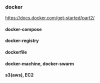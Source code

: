 ### docker

https://docs.docker.com/get-started/part2/

#### docker-compose
#### docker-registry
#### dockerfile
#### docker-machine, docker-swarm
#### s3(aws), EC2


